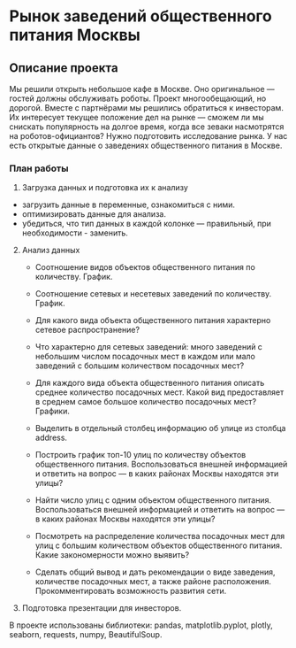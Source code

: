 
# Рынок заведений общественного питания Москвы

## Описание проекта

Мы решили открыть небольшое кафе в Москве. Оно оригинальное — гостей должны обслуживать роботы. Проект многообещающий, но дорогой. Вместе с партнёрами мы решились обратиться к инвесторам. Их интересует текущее положение дел на рынке — сможем ли мы снискать популярность на долгое время, когда все зеваки насмотрятся на роботов-официантов? Нужно подготовить исследование рынка. У нас есть открытые данные о заведениях общественного питания в Москве.

### План работы

1. Загрузка данных и подготовка их к анализу

 * загрузить данные в переменные, ознакомиться с ними.
 * оптимизировать данные для анализа.
 * убедиться, что тип данных в каждой колонке — правильный, при необходимости - заменить.
 
2. Анализ данных

    * Соотношение видов объектов общественного питания по количеству. График.

    * Соотношение сетевых и несетевых заведений по количеству. График.

    * Для какого вида объекта общественного питания характерно сетевое распространение?

    * Что характерно для сетевых заведений: много заведений с небольшим числом посадочных мест в каждом или мало заведений с большим количеством посадочных мест?

    * Для каждого вида объекта общественного питания описать среднее количество посадочных мест. Какой вид предоставляет в среднем самое большое количество посадочных мест? Графики.

    * Выделить в отдельный столбец информацию об улице из столбца address.

    * Построить график топ-10 улиц по количеству объектов общественного питания. Воспользоваться внешней информацией и ответить на вопрос — в каких районах Москвы находятся эти улицы?

    * Найти число улиц с одним объектом общественного питания. Воспользоваться внешней информацией и ответить на вопрос — в каких районах Москвы находятся эти улицы?

    * Посмотреть на распределение количества посадочных мест для улиц с большим количеством объектов общественного питания. Какие закономерности можно выявить?

    * Сделать общий вывод и дать рекомендации о виде заведения, количестве посадочных мест, а также районе расположения. Прокомментировать возможность развития сети.
    
3. Подготовка презентации для инвесторов.

В проекте использованы библиотеки: pandas, matplotlib.pyplot, plotly, seaborn, requests, numpy, BeautifulSoup.
